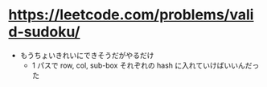 # https://leetcode.com/problems/valid-sudoku/

- もうちょいきれいにできそうだがやるだけ
    - 1 パスで row, col, sub-box それぞれの hash に入れていけばいいんだった
